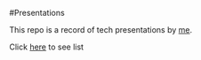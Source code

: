 #Presentations

This repo is a record of tech presentations by [me](https://github.com/alfredayibonte).

Click [here](https://alfredayibonte.github.io/presentations/) to see list
